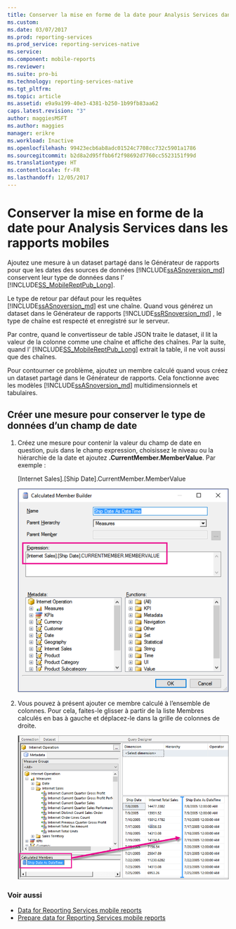```yaml
---
title: Conserver la mise en forme de la date pour Analysis Services dans les rapports mobiles | Microsoft Docs
ms.custom: 
ms.date: 03/07/2017
ms.prod: reporting-services
ms.prod_service: reporting-services-native
ms.service: 
ms.component: mobile-reports
ms.reviewer: 
ms.suite: pro-bi
ms.technology: reporting-services-native
ms.tgt_pltfrm: 
ms.topic: article
ms.assetid: e9a9a199-40e3-4381-b250-1b99fb83aa62
caps.latest.revision: "3"
author: maggiesMSFT
ms.author: maggies
manager: erikre
ms.workload: Inactive
ms.openlocfilehash: 99423ecb6ab8adc01524c7708cc732c5901a1786
ms.sourcegitcommit: b2d8a2d95ffbb6f2f98692d7760cc5523151f99d
ms.translationtype: HT
ms.contentlocale: fr-FR
ms.lasthandoff: 12/05/2017
---
```

# <a name="retain-date-formatting-for-analysis-services-in-mobile-reports"></a>Conserver la mise en forme de la date pour Analysis Services dans les rapports mobiles
Ajoutez une mesure à un dataset partagé dans le Générateur de rapports pour que les dates des sources de données [!INCLUDE[ssASnoversion_md](../../includes/ssasnoversion-md.md)] conservent leur type de données dans l’ [!INCLUDE[SS_MobileReptPub_Long](../../includes/ss-mobilereptpub-short.md)].

Le type de retour par défaut pour les requêtes [!INCLUDE[ssASnoversion_md](../../includes/ssasnoversion-md.md)] est une chaîne.  Quand vous générez un dataset dans le Générateur de rapports [!INCLUDE[ssRSnoversion_md](../../includes/ssrsnoversion-md.md)] , le type de chaîne est respecté et enregistré sur le serveur. 

Par contre, quand le convertisseur de table JSON traite le dataset, il lit la valeur de la colonne comme une chaîne et affiche des chaînes.  Par la suite, quand l’ [!INCLUDE[SS_MobileReptPub_Long](../../includes/ss-mobilereptpub-long.md)] extrait la table, il ne voit aussi que des chaînes.

Pour contourner ce problème, ajoutez un membre calculé quand vous créez un dataset partagé dans le Générateur de rapports. Cela fonctionne avec les modèles [!INCLUDE[ssASnoversion_md](../../includes/ssasnoversion-md.md)] multidimensionnels et tabulaires.

## <a name="create-a-measure-to-retain-a-date-field-data-type"></a>Créer une mesure pour conserver le type de données d’un champ de date

1. Créez une mesure pour contenir la valeur du champ de date en question, puis dans le champ expression, choisissez le niveau ou la hiérarchie de la date et ajoutez **.CurrentMember.MemberValue**. Par exemple :
 
   [Internet Sales].[Ship Date].CurrentMember.MemberValue
   
   ![ssas-calculated-member-report-builder](../../reporting-services/mobile-reports/media/ssas-calculated-member-report-builder.png)
   
2. Vous pouvez à présent ajouter ce membre calculé à l’ensemble de colonnes. Pour cela, faites-le glisser à partir de la liste Membres calculés en bas à gauche et déplacez-le dans la grille de colonnes de droite.  

   ![ssas-query-designer-calculated-member-report-builder](../../reporting-services/mobile-reports/media/ssas-query-designer-calculated-member-report-builder.png) 
   
### <a name="see-also"></a>Voir aussi

-  [Data for Reporting Services mobile reports](../../reporting-services/mobile-reports/data-for-reporting-services-mobile-reports.md)
-  [Prepare data for Reporting Services mobile reports](../../reporting-services/mobile-reports/prepare-data-for-reporting-services-mobile-reports.md)
